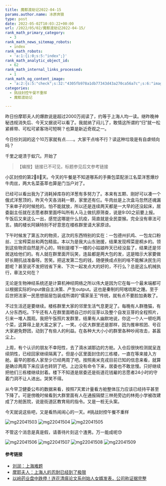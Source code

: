 ```yaml
---
title: 魔都渡劫记2022-04-15
params.author.name: 冰原奔狼
type: post
date: 2022-05-02T10:03:22+00:00
url: /2022/05/02/魔都渡劫记2022-04-15/
rank_math_primary_category:
  - 3
rank_math_news_sitemap_robots:
  - index
rank_math_robots:
  - 'a:1:{i:0;s:5:"index";}'
rank_math_analytic_object_id:
  - 62
rank_math_internal_links_processed:
  - 1
rank_math_og_content_image:
  - 'a:2:{s:5:"check";s:32:"4305fb978a1db77343d43a270ca56a7c";s:6:"images";a:0:{}}'
categories:
  - 挑战封控午餐不重样
  - 魔都渡劫记

---
```

昨日份摩耶夫人的爆款说是超过2000万阅读了，约等于上海人均一读。继昨晚神秘违规消失后、今天又据说可以看了。我就纳了闷儿了，敢情这所谓的“归”就一松紧裤带、可松可紧客场可短啊？也算是新近奇观之一。

今日份刘润的这个10万家就有点……。大家干点啥不行？读这种垃圾是有自虐倾向吗？

千里之堤溃于蚁穴。开始了

> 【编按】链接已不可见，标题参见后文参考链接

小区封控的第2⃣️8⃣️天。今天的午餐是不知道哪系的手撕包菜配浙江名菜洋葱爆炒牛肉丝，两大名菜荟萃也算是门当户对了。

已经可以看出我为了消耗掉库存的洋葱有多努力了。本来有五颗、刚好可以凑一个俄式洋葱顶的，昨天今天各消耗一颗，家里还有仨。牛肉丝是上次盒马忽然还魂漏下来单子的时候抢的。怕不能就放，所以还是连续两天都是一大早的还没起床，居委副主任就在志愿者群里面呼叫所有人马上做抗原筛查，说是9:00之前要上报。午饭后又来这么一出，感觉这哪是什么抗疫，简直就是全民耍猴。完全没有章法可言。搞的楼长阿姨特别不好意思在楼栋群里请大家原谅。

下午时候发了第五次的物资，这次的东西特别的实在：一包德州扒鸡、一包龙口粉丝、三宝榨菜丝和两包精盐。本以为是我大山东驰援，结果发现榨菜是桐乡的。领到这些物资自然是开心的，特别是楼下一楼的小姑娘昨天已经没盐了，结果还是邻居送给他们的。有人就在群里面开玩笑，连盐都是两大包的发，这是暗示大家要做好长期抗战准备呀。苦笑。把这发第二包的钱，随便换成点别的啥不能解决民生问题呢？甚至说不发把钱省下来、下次一起发点大的好的，不行么？总是这么机械执行，章法又何在？

无论是生物神经系统还是计算机神经网络之所以伟大是因为它在每一个最末端都可以根据实际的input做自主决策、产生output。这也是秦制的阿喀琉斯之踵。至于后世把法家一民思想层层包装成所谓的“儒家圣王”传统，就有点不要脸加勇敢了。

不过生活还是要继续。楼栋群里大家的邻里生活气息更足了。每晚有人群撸猫，有人分东西吃。下午还有人在群里面晒自己炒的豆芽以及整个自发豆芽的全程照片，引来一堆人围观。我把午饭照片发群里，结果有人幽默地说，你这一个人一顿吃两个菜，这算得上是大富之家了。一笑。小区大群里还是那样，因为推审核团、号召大家避免野团，动到了有些人的利益。在各种大大小小的群里各种吵闹攻击，甚嚣尘上。

上周，有个认识的朋友不幸阳性，去了滴水湖那边的方舱。入仓后很快检测就呈连续阴性，已经回家继续隔离了。但是小区里面封住的三栋楼，一直在等来接入方舱。最早的那栋人家至少已经两周了吧。按照奥米克戎目前已知的信息来看，就算是确诊两周下来应该也转阴了吧。上边没有命令下来，居委也不敢怠慢。只好继续把他们三栋楼继续封着。楼下不知道是居委还是街道花钱雇的志愿者24小时的守着门洞不让人进出。哭笑不得。

从今早卫健委公布的数据来看，按照7天累计量看方舱整体压力应该已经持平甚至下降了。可是傍晚时候看到大群里面有人在通报隔壁三林苑旁边的林苑小学被改建成了方舱医院，说是街道区教育局的指令。又是一桩无头案。

今天就说这些吧，又是看热闹闹心的一天。#挑战封控午餐不重样

<img decoding="async" src="https://i0.wp.com/s2.loli.net/2022/05/02/IT5hMulwZE4Ujfa.jpg?w=640&#038;ssl=1" alt="mg22041503" data-recalc-dims="1" />
<img decoding="async" src="https://i0.wp.com/s2.loli.net/2022/05/02/MqohyepvK9FV8fm.jpg?w=640&#038;ssl=1" alt="mg22041504" data-recalc-dims="1" />
<img decoding="async" src="https://i0.wp.com/s2.loli.net/2022/05/02/zgPtxphiU3mfn17.jpg?w=640&#038;ssl=1" alt="mg22041505" data-recalc-dims="1" />

不管这个消息是真是假，请善待片刻这个渣男。万一能成呢😓

<img decoding="async" src="https://i0.wp.com/s2.loli.net/2022/05/02/xRfLcmUhFXt6Egv.jpg?w=640&#038;ssl=1" alt="mg22041506" data-recalc-dims="1" />
<img decoding="async" src="https://i0.wp.com/s2.loli.net/2022/05/02/MRGCasq7tBAyKmi.jpg?w=640&#038;ssl=1" alt="mg22041507" data-recalc-dims="1" />
<img decoding="async" src="https://i0.wp.com/s2.loli.net/2022/05/02/TY9tSFx78lGJrq2.jpg?w=640&#038;ssl=1" alt="mg22041508" data-recalc-dims="1" />
<img decoding="async" src="https://i0.wp.com/s2.loli.net/2022/05/02/NKhWMtB7ZzxUF8u.jpg?w=640&#038;ssl=1" alt="mg22041509" data-recalc-dims="1" />

#### 参考链接

  * [刘润：上海难题][1]
  * [摩耶夫人：上海人的忍耐已经到了极限][2]
  * [以岭药业盘中跌停！连花清瘟论文系创始人女婿发表，公司称证据完整][3]

 [1]: https://mp.weixin.qq.com/s/dZOuulOON_Ajupm31-F_1g
 [2]: https://s2.loli.net/2022/05/02/J8GIY25mrhFQDnj.jpg
 [3]: https://emcreative.eastmoney.com/app_fortune/article/index.html?artcode=20220415140557375323890&postid=1167511558&requestType=1&from=cfh_sydt&fontsize=3&theme=b&version=2022-04-15-17-0
